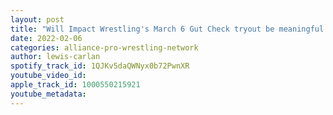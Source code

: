 ```yaml
---
layout: post
title: "Will Impact Wrestling's March 6 Gut Check tryout be meaningful this time?"
date: 2022-02-06
categories: alliance-pro-wrestling-network
author: lewis-carlan
spotify_track_id: 1QJKv5daQWNyx0b72PwnXR
youtube_video_id: 
apple_track_id: 1000550215921
youtube_metadata: 
---
```

